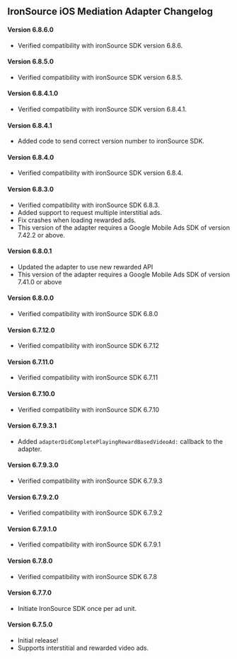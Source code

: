 ## IronSource iOS Mediation Adapter Changelog

#### Version 6.8.6.0
- Verified compatibility with ironSource SDK version 6.8.6.

#### Version 6.8.5.0
- Verified compatibility with ironSource SDK version 6.8.5.

#### Version 6.8.4.1.0
- Verified compatibility with ironSource SDK version 6.8.4.1.

#### Version 6.8.4.1
- Added code to send correct version number to ironSource SDK.

#### Version 6.8.4.0
- Verified compatibility with ironSource SDK version 6.8.4.

#### Version 6.8.3.0
- Verified compatibility with ironSource SDK 6.8.3.
- Added support to request multiple interstitial ads.
- Fix crashes when loading rewarded ads.
- This version of the adapter requires a Google Mobile Ads SDK of version 7.42.2 or above.

#### Version 6.8.0.1
- Updated the adapter to use new rewarded API
- This version of the adapter requires a Google Mobile Ads SDK of version 7.41.0 or above

#### Version 6.8.0.0
- Verified compatibility with ironSource SDK 6.8.0

#### Version 6.7.12.0
- Verified compatibility with ironSource SDK 6.7.12

#### Version 6.7.11.0
- Verified compatibility with ironSource SDK 6.7.11

#### Version 6.7.10.0
- Verified compatibility with ironSource SDK 6.7.10

#### Version 6.7.9.3.1
- Added `adapterDidCompletePlayingRewardBasedVideoAd:` callback to the adapter.

#### Version 6.7.9.3.0
- Verified compatibility with ironSource SDK 6.7.9.3

#### Version 6.7.9.2.0
- Verified compatibility with ironSource SDK 6.7.9.2

#### Version 6.7.9.1.0
- Verified compatibility with ironSource SDK 6.7.9.1

#### Version 6.7.8.0
- Verified compatibility with ironSource SDK 6.7.8

#### Version 6.7.7.0
- Initiate IronSource SDK once per ad unit.

#### Version 6.7.5.0
- Initial release!
- Supports interstitial and rewarded video ads.
